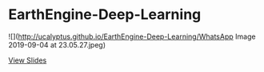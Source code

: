 # EarthEngine-Deep-Learning
![](http://ucalyptus.github.io/EarthEngine-Deep-Learning/WhatsApp Image 2019-09-04 at 23.05.27.jpeg)

[View Slides](http://ucalyptus.github.io/EarthEngine-Deep-Learning/index.slides.html)
